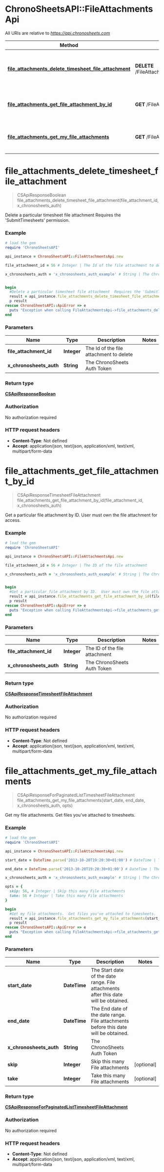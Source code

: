# ChronoSheetsAPI::FileAttachmentsApi

All URIs are relative to *https://api.chronosheets.com*

Method | HTTP request | Description
------------- | ------------- | -------------
[**file_attachments_delete_timesheet_file_attachment**](FileAttachmentsApi.md#file_attachments_delete_timesheet_file_attachment) | **DELETE** /FileAttachments/DeleteTimesheetFileAttachment | Delete a particular timesheet file attachment  Requires the &#39;SubmitTimesheets&#39; permission.
[**file_attachments_get_file_attachment_by_id**](FileAttachmentsApi.md#file_attachments_get_file_attachment_by_id) | **GET** /FileAttachments/GetFileAttachmentById | Get a particular file attachment by ID.  User must own the file attachment for access.
[**file_attachments_get_my_file_attachments**](FileAttachmentsApi.md#file_attachments_get_my_file_attachments) | **GET** /FileAttachments/GetMyFileAttachments | Get my file attachments.  Get files you&#39;ve attached to timesheets.


# **file_attachments_delete_timesheet_file_attachment**
> CSApiResponseBoolean file_attachments_delete_timesheet_file_attachment(file_attachment_id, x_chronosheets_auth)

Delete a particular timesheet file attachment  Requires the 'SubmitTimesheets' permission.

### Example
```ruby
# load the gem
require 'ChronoSheetsAPI'

api_instance = ChronoSheetsAPI::FileAttachmentsApi.new

file_attachment_id = 56 # Integer | The Id of the file attachment to delete

x_chronosheets_auth = 'x_chronosheets_auth_example' # String | The ChronoSheets Auth Token


begin
  #Delete a particular timesheet file attachment  Requires the 'SubmitTimesheets' permission.
  result = api_instance.file_attachments_delete_timesheet_file_attachment(file_attachment_id, x_chronosheets_auth)
  p result
rescue ChronoSheetsAPI::ApiError => e
  puts "Exception when calling FileAttachmentsApi->file_attachments_delete_timesheet_file_attachment: #{e}"
end
```

### Parameters

Name | Type | Description  | Notes
------------- | ------------- | ------------- | -------------
 **file_attachment_id** | **Integer**| The Id of the file attachment to delete | 
 **x_chronosheets_auth** | **String**| The ChronoSheets Auth Token | 

### Return type

[**CSApiResponseBoolean**](CSApiResponseBoolean.md)

### Authorization

No authorization required

### HTTP request headers

 - **Content-Type**: Not defined
 - **Accept**: application/json, text/json, application/xml, text/xml, multipart/form-data



# **file_attachments_get_file_attachment_by_id**
> CSApiResponseTimesheetFileAttachment file_attachments_get_file_attachment_by_id(file_attachment_id, x_chronosheets_auth)

Get a particular file attachment by ID.  User must own the file attachment for access.

### Example
```ruby
# load the gem
require 'ChronoSheetsAPI'

api_instance = ChronoSheetsAPI::FileAttachmentsApi.new

file_attachment_id = 56 # Integer | The ID of the file attachment

x_chronosheets_auth = 'x_chronosheets_auth_example' # String | The ChronoSheets Auth Token


begin
  #Get a particular file attachment by ID.  User must own the file attachment for access.
  result = api_instance.file_attachments_get_file_attachment_by_id(file_attachment_id, x_chronosheets_auth)
  p result
rescue ChronoSheetsAPI::ApiError => e
  puts "Exception when calling FileAttachmentsApi->file_attachments_get_file_attachment_by_id: #{e}"
end
```

### Parameters

Name | Type | Description  | Notes
------------- | ------------- | ------------- | -------------
 **file_attachment_id** | **Integer**| The ID of the file attachment | 
 **x_chronosheets_auth** | **String**| The ChronoSheets Auth Token | 

### Return type

[**CSApiResponseTimesheetFileAttachment**](CSApiResponseTimesheetFileAttachment.md)

### Authorization

No authorization required

### HTTP request headers

 - **Content-Type**: Not defined
 - **Accept**: application/json, text/json, application/xml, text/xml, multipart/form-data



# **file_attachments_get_my_file_attachments**
> CSApiResponseForPaginatedListTimesheetFileAttachment file_attachments_get_my_file_attachments(start_date, end_date, x_chronosheets_auth, opts)

Get my file attachments.  Get files you've attached to timesheets.

### Example
```ruby
# load the gem
require 'ChronoSheetsAPI'

api_instance = ChronoSheetsAPI::FileAttachmentsApi.new

start_date = DateTime.parse('2013-10-20T19:20:30+01:00') # DateTime | The Start date of the date range.  File attachments after this date will be obtained.

end_date = DateTime.parse('2013-10-20T19:20:30+01:00') # DateTime | The End date of the date range.  File attachments before this date will be obtained.

x_chronosheets_auth = 'x_chronosheets_auth_example' # String | The ChronoSheets Auth Token

opts = { 
  skip: 56, # Integer | Skip this many File attachments
  take: 56 # Integer | Take this many File attachments
}

begin
  #Get my file attachments.  Get files you've attached to timesheets.
  result = api_instance.file_attachments_get_my_file_attachments(start_date, end_date, x_chronosheets_auth, opts)
  p result
rescue ChronoSheetsAPI::ApiError => e
  puts "Exception when calling FileAttachmentsApi->file_attachments_get_my_file_attachments: #{e}"
end
```

### Parameters

Name | Type | Description  | Notes
------------- | ------------- | ------------- | -------------
 **start_date** | **DateTime**| The Start date of the date range.  File attachments after this date will be obtained. | 
 **end_date** | **DateTime**| The End date of the date range.  File attachments before this date will be obtained. | 
 **x_chronosheets_auth** | **String**| The ChronoSheets Auth Token | 
 **skip** | **Integer**| Skip this many File attachments | [optional] 
 **take** | **Integer**| Take this many File attachments | [optional] 

### Return type

[**CSApiResponseForPaginatedListTimesheetFileAttachment**](CSApiResponseForPaginatedListTimesheetFileAttachment.md)

### Authorization

No authorization required

### HTTP request headers

 - **Content-Type**: Not defined
 - **Accept**: application/json, text/json, application/xml, text/xml, multipart/form-data



